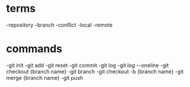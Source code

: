 # terms
-repository
-branch
-conflict
-local
-remote
# commands
-git init
-git add
-git reset
-git commit
-git log
-git log --oneline
-git checkout {branch name}
-git branch
-git checkout -b {branch name}
-git merge {branch name}
-git push